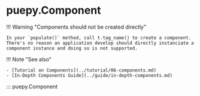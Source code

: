 # puepy.Component

!!! Warning "Components should not be created directly"

    In your `populate()` method, call t.tag_name() to create a component. There's no reason an application develop should directly instanciate a component instance and doing so is not supported.

!!! Note "See also"

    - [Tutorial on Components](../tutorial/06-components.md)
    - [In-Depth Components Guide](../guide/in-depth-components.md)

::: puepy.Component